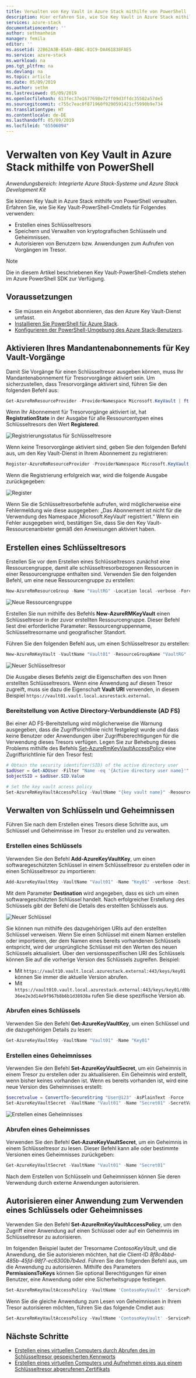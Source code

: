```yaml
---
title: Verwalten von Key Vault in Azure Stack mithilfe von PowerShell | Microsoft-Dokumentation
description: Hier erfahren Sie, wie Sie Key Vault in Azure Stack mithilfe von PowerShell verwalten.
services: azure-stack
documentationcenter: ''
author: sethmanheim
manager: femila
editor: ''
ms.assetid: 22B62A3B-B5A9-4B8C-81C9-DA461838FAE5
ms.service: azure-stack
ms.workload: na
pms.tgt_pltfrm: na
ms.devlang: na
ms.topic: article
ms.date: 05/09/2019
ms.author: sethm
ms.lastreviewed: 05/09/2019
ms.openlocfilehash: 613fec37e1677698e72ff09d3ffdc35502a57de5
ms.sourcegitcommit: c755c7eac0f871960f9290591421cf5990b9e734
ms.translationtype: HT
ms.contentlocale: de-DE
ms.lasthandoff: 05/09/2019
ms.locfileid: "65506094"
---
```

# <a name="manage-key-vault-in-azure-stack-using-powershell"></a>Verwalten von Key Vault in Azure Stack mithilfe von PowerShell

*Anwendungsbereich: Integrierte Azure Stack-Systeme und Azure Stack Development Kit*

Sie können Key Vault in Azure Stack mithilfe von PowerShell verwalten. Erfahren Sie, wie Sie Key Vault-PowerShell-Cmdlets für Folgendes verwenden:

* Erstellen eines Schlüsseltresors
* Speichern und Verwalten von kryptografischen Schlüsseln und Geheimnissen.
* Autorisieren von Benutzern bzw. Anwendungen zum Aufrufen von Vorgängen im Tresor.

>[!NOTE]
>Die in diesem Artikel beschriebenen Key Vault-PowerShell-Cmdlets stehen im Azure PowerShell SDK zur Verfügung.

## <a name="prerequisites"></a>Voraussetzungen

* Sie müssen ein Angebot abonnieren, das den Azure Key Vault-Dienst umfasst.
* [Installieren Sie PowerShell für Azure Stack](../operator/azure-stack-powershell-install.md).
* [Konfigurieren der PowerShell-Umgebung des Azure Stack-Benutzers](azure-stack-powershell-configure-user.md).

## <a name="enable-your-tenant-subscription-for-key-vault-operations"></a>Aktivieren Ihres Mandantenabonnements für Key Vault-Vorgänge

Damit Sie Vorgänge für einen Schlüsseltresor ausgeben können, muss Ihr Mandantenabonnement für Tresorvorgänge aktiviert sein. Um sicherzustellen, dass Tresorvorgänge aktiviert sind, führen Sie den folgenden Befehl aus:

```powershell  
Get-AzureRmResourceProvider -ProviderNamespace Microsoft.KeyVault | ft -Autosize
```

Wenn Ihr Abonnement für Tresorvorgänge aktiviert ist, hat **RegistrationState** in der Ausgabe für alle Ressourcentypen eines Schlüsseltresors den Wert **Registered**.

![Registrierungsstatus für Schlüsseltresore](media/azure-stack-key-vault-manage-powershell/image1.png)

Wenn keine Tresorvorgänge aktiviert sind, geben Sie den folgenden Befehl aus, um den Key Vault-Dienst in Ihrem Abonnement zu registrieren:

```powershell
Register-AzureRmResourceProvider -ProviderNamespace Microsoft.KeyVault
```

Wenn die Registrierung erfolgreich war, wird die folgende Ausgabe zurückgegeben:

![Register ](media/azure-stack-key-vault-manage-powershell/image2.png)

Wenn Sie die Schlüsseltresorbefehle aufrufen, wird möglicherweise eine Fehlermeldung wie diese ausgegeben: „Das Abonnement ist nicht für die Verwendung des Namespace ‚Microsoft.KeyVault‘ registriert.“ Wenn ein Fehler ausgegeben wird, bestätigen Sie, dass Sie den Key Vault-Ressourcenanbieter gemäß den Anweisungen aktiviert haben.

## <a name="create-a-key-vault"></a>Erstellen eines Schlüsseltresors

Erstellen Sie vor dem Erstellen eines Schlüsseltresors zunächst eine Ressourcengruppe, damit alle schlüsseltresorbezogenen Ressourcen in einer Ressourcengruppe enthalten sind. Verwenden Sie den folgenden Befehl, um eine neue Ressourcengruppe zu erstellen:

```powershell
New-AzureRmResourceGroup -Name "VaultRG" -Location local -verbose -Force
```

![Neue Ressourcengruppe](media/azure-stack-key-vault-manage-powershell/image3.png)

Erstellen Sie nun mithilfe des Befehls **New-AzureRMKeyVault** einen Schlüsseltresor in der zuvor erstellten Ressourcengruppe. Dieser Befehl liest drei erforderliche Parameter: Ressourcengruppenname, Schlüsseltresorname und geografischer Standort.

Führen Sie den folgenden Befehl aus, um einen Schlüsseltresor zu erstellen:

```powershell
New-AzureRmKeyVault -VaultName "Vault01" -ResourceGroupName "VaultRG" -Location local -verbose
```

![Neuer Schlüsseltresor](media/azure-stack-key-vault-manage-powershell/image4.png)

Die Ausgabe dieses Befehls zeigt die Eigenschaften des von Ihnen erstellten Schlüsseltresors. Wenn eine Anwendung auf diesen Tresor zugreift, muss sie dazu die Eigenschaft **Vault URI** verwenden, in diesem Beispiel `https://vault01.vault.local.azurestack.external`.

### <a name="active-directory-federation-services-ad-fs-deployment"></a>Bereitstellung von Active Directory-Verbunddienste (AD FS)

Bei einer AD FS-Bereitstellung wird möglicherweise die Warnung ausgegeben, dass die Zugriffsrichtlinie nicht festgelegt wurde und dass keine Benutzer oder Anwendungen über Zugriffsberechtigungen für die Verwendung dieses Tresors verfügen. Legen Sie zur Behebung dieses Problems mithilfe des Befehls [Set-AzureRmKeyVaultAccessPolicy](#authorize-an-application-to-use-a-key-or-secret) eine Zugriffsrichtlinie für den Tresor fest:

```powershell
# Obtain the security identifier(SID) of the active directory user
$adUser = Get-ADUser -Filter "Name -eq '{Active directory user name}'"
$objectSID = $adUser.SID.Value

# Set the key vault access policy
Set-AzureRmKeyVaultAccessPolicy -VaultName "{key vault name}" -ResourceGroupName "{resource group name}" -ObjectId "{object SID}" -PermissionsToKeys {permissionsToKeys} -PermissionsToSecrets {permissionsToSecrets} -BypassObjectIdValidation
```

## <a name="manage-keys-and-secrets"></a>Verwalten von Schlüsseln und Geheimnissen

Führen Sie nach dem Erstellen eines Tresors diese Schritte aus, um Schlüssel und Geheimnisse im Tresor zu erstellen und zu verwalten.

### <a name="create-a-key"></a>Erstellen eines Schlüssels

Verwenden Sie den Befehl **Add-AzureKeyVaultKey**, um einen softwaregeschützten Schlüssel in einem Schlüsseltresor zu erstellen oder in einen Schlüsseltresor zu importieren:

```powershell
Add-AzureKeyVaultKey -VaultName "Vault01" -Name "Key01" -verbose -Destination Software
```

Mit dem Parameter **Destination** wird angegeben, dass es sich um einen softwaregeschützten Schlüssel handelt. Nach erfolgreicher Erstellung des Schlüssels gibt der Befehl die Details des erstellten Schlüssels aus.

![Neuer Schlüssel](media/azure-stack-key-vault-manage-powershell/image5.png)

Sie können nun mithilfe des dazugehörigen URIs auf den erstellten Schlüssel verweisen. Wenn Sie einen Schlüssel mit einem Namen erstellen oder importieren, der dem Namen eines bereits vorhandenen Schlüssels entspricht, wird der ursprüngliche Schlüssel mit den Werten des neuen Schlüssels aktualisiert. Über den versionsspezifischen URI des Schlüssels können Sie auf die vorherige Version des Schlüssels zugreifen. Beispiel: 

* Mit `https://vault10.vault.local.azurestack.external:443/keys/key01` können Sie immer die aktuelle Version abrufen.
* Mit `https://vault010.vault.local.azurestack.external:443/keys/key01/d0b36ee2e3d14e9f967b8b6b1d38938a` rufen Sie diese spezifische Version ab.

### <a name="get-a-key"></a>Abrufen eines Schlüssels

Verwenden Sie den Befehl **Get-AzureKeyVaultKey**, um einen Schlüssel und die dazugehörigen Details zu lesen:

```powershell
Get-AzureKeyVaultKey -VaultName "Vault01" -Name "Key01"
```

### <a name="create-a-secret"></a>Erstellen eines Geheimnisses

Verwenden Sie den Befehl **Set-AzureKeyVaultSecret**, um ein Geheimnis in einem Tresor zu erstellen oder zu aktualisieren. Ein Geheimnis wird erstellt, wenn bisher keines vorhanden ist. Wenn es bereits vorhanden ist, wird eine neue Version des Geheimnisses erstellt:

```powershell
$secretvalue = ConvertTo-SecureString "User@123" -AsPlainText -Force
Set-AzureKeyVaultSecret -VaultName "Vault01" -Name "Secret01" -SecretValue $secretvalue
```

![Erstellen eines Geheimnisses](media/azure-stack-key-vault-manage-powershell/image6.png)

### <a name="get-a-secret"></a>Abrufen eines Geheimnisses

Verwenden Sie den Befehl **Get-AzureKeyVaultSecret**, um ein Geheimnis in einem Schlüsseltresor zu lesen. Dieser Befehl kann alle oder bestimmte Versionen eines Geheimnisses zurückgeben:

```powershell
Get-AzureKeyVaultSecret -VaultName "Vault01" -Name "Secret01"
```

Nach dem Erstellen von Schlüsseln und Geheimnissen können Sie deren Verwendung durch externe Anwendungen autorisieren.

## <a name="authorize-an-application-to-use-a-key-or-secret"></a>Autorisieren einer Anwendung zum Verwenden eines Schlüssels oder Geheimnisses

Verwenden Sie den Befehl **Set-AzureRmKeyVaultAccessPolicy**, um den Zugriff einer Anwendung auf einen Schlüssel oder auf ein Geheimnis im Schlüsseltresor zu autorisieren.

Im folgenden Beispiel lautet der Tresorname *ContosoKeyVault*, und die Anwendung, die Sie autorisieren möchten, hat die Client-ID *8f8c4bbd-485b-45fd-98f7-ec6300b7b4ed*. Führen Sie den folgenden Befehl aus, um die Anwendung zu autorisieren. Mithilfe des Parameters **PermissionsToKeys** können Sie optional Berechtigungen für einen Benutzer, eine Anwendung oder eine Sicherheitsgruppe festlegen.

```powershell
Set-AzureRmKeyVaultAccessPolicy -VaultName 'ContosoKeyVault' -ServicePrincipalName 8f8c4bbd-485b-45fd-98f7-ec6300b7b4ed -PermissionsToKeys decrypt,sign
```

Wenn Sie die gleiche Anwendung zum Lesen von Geheimnissen in Ihrem Tresor autorisieren möchten, führen Sie das folgende Cmdlet aus:

```powershell
Set-AzureRmKeyVaultAccessPolicy -VaultName 'ContosoKeyVault' -ServicePrincipalName 8f8c4bbd-485b-45fd-98f7-ec6300 -PermissionsToKeys Get
```

## <a name="next-steps"></a>Nächste Schritte

* [Erstellen eines virtuellen Computers durch Abrufen des im Schlüsseltresor gespeicherten Kennworts](azure-stack-key-vault-deploy-vm-with-secret.md)
* [Erstellen eines virtuellen Computers und Aufnehmen eines aus einem Schlüsseltresor abgerufenen Zertifikats](azure-stack-key-vault-push-secret-into-vm.md)
